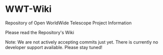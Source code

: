 # WWT-Wiki
Repository of Open WorldWide Telescope Project Information

Please read the Repository's Wiki

Note:  We are not actively accepting commits just yet.   There is currently no developer support available.  Please stay tuned!
